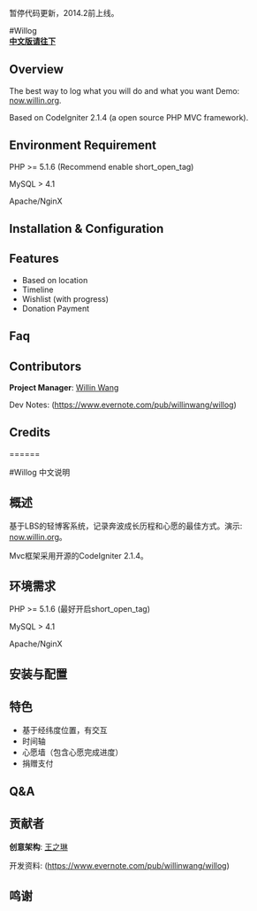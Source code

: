暂停代码更新，2014.2前上线。 

#Willog  
[**中文版请往下**](#willog-%E4%B8%AD%E6%96%87%E8%AF%B4%E6%98%8E)

## Overview

The best way to log what you will do and what you want
Demo: [now.willin.org](http://now.willin.org/).

Based on CodeIgniter 2.1.4 (a open source PHP MVC framework).

## Environment Requirement

PHP >= 5.1.6 (Recommend enable short_open_tag)

MySQL > 4.1

Apache/NginX

## Installation &amp; Configuration


## Features

* Based on location
* Timeline
* Wishlist (with progress)
* Donation Payment

## Faq


## Contributors 

**Project Manager**: [Willin Wang](http://willin.org/)

Dev Notes: (https://www.evernote.com/pub/willinwang/willog)

## Credits

======


#Willog 中文说明

## 概述

基于LBS的轻博客系统，记录奔波成长历程和心愿的最佳方式。演示: [now.willin.org](http://now.willin.org/)。

Mvc框架采用开源的CodeIgniter 2.1.4。

## 环境需求

PHP >= 5.1.6 (最好开启short_open_tag)

MySQL > 4.1

Apache/NginX

## 安装与配置


## 特色

* 基于经纬度位置，有交互
* 时间轴
* 心愿墙（包含心愿完成进度）
* 捐赠支付

## Q&amp;A



## 贡献者 

**创意架构**: [王之琳](http://willin.org/)

开发资料: (https://www.evernote.com/pub/willinwang/willog)

## 鸣谢

